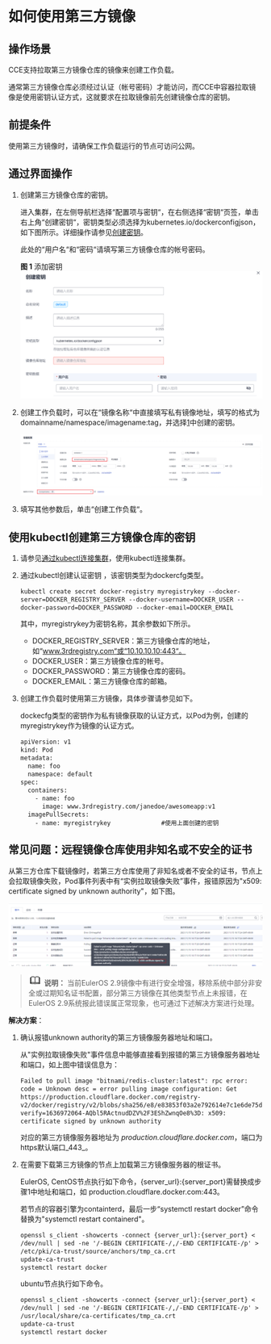 # 如何使用第三方镜像<a name="cce_10_0009"></a>

## 操作场景<a name="section96721544452"></a>

CCE支持拉取第三方镜像仓库的镜像来创建工作负载。

通常第三方镜像仓库必须经过认证（帐号密码）才能访问，而CCE中容器拉取镜像是使用密钥认证方式，这就要求在拉取镜像前先创建镜像仓库的密钥。

## 前提条件<a name="section14876601632"></a>

使用第三方镜像时，请确保工作负载运行的节点可访问公网。

## 通过界面操作<a name="section0402183334411"></a>

1.  <a name="li16481144064414"></a>创建第三方镜像仓库的密钥。

    进入集群，在左侧导航栏选择“配置项与密钥“，在右侧选择“密钥“页签，单击右上角“创建密钥“，密钥类型必须选择为kubernetes.io/dockerconfigjson，如下图所示。详细操作请参见[创建密钥](创建密钥.md)。

    此处的“用户名“和“密码“请填写第三方镜像仓库的帐号密码。

    **图 1**  添加密钥<a name="fig83432413351"></a>  
    ![](figures/添加密钥.png "添加密钥")

2.  创建工作负载时，可以在“镜像名称“中直接填写私有镜像地址，填写的格式为domainname/namespace/imagename:tag，并选择[1](#li16481144064414)中创建的密钥。

    ![](figures/zh-cn_image_0000001449562805.png)

3.  填写其他参数后，单击“创建工作负载“。

## 使用kubectl创建第三方镜像仓库的密钥<a name="section18217101117197"></a>

1.  请参见[通过kubectl连接集群](通过kubectl连接集群.md)，使用kubectl连接集群。
2.  通过kubectl创建认证密钥 ，该密钥类型为dockercfg类型。

    ```
    kubectl create secret docker-registry myregistrykey --docker-server=DOCKER_REGISTRY_SERVER --docker-username=DOCKER_USER --docker-password=DOCKER_PASSWORD --docker-email=DOCKER_EMAIL
    ```

    其中，myregistrykey为密钥名称，其余参数如下所示。

    -   DOCKER\_REGISTRY\_SERVER：第三方镜像仓库的地址，如“www.3rdregistry.com“或“10.10.10.10:443“。
    -   DOCKER\_USER：第三方镜像仓库的帐号。
    -   DOCKER\_PASSWORD：第三方镜像仓库的密码。
    -   DOCKER\_EMAIL：第三方镜像仓库的邮箱。

3.  创建工作负载时使用第三方镜像，具体步骤请参见如下。

    dockecfg类型的密钥作为私有镜像获取的认证方式，以Pod为例，创建的myregistrykey作为镜像的认证方式。

    ```
    apiVersion: v1
    kind: Pod
    metadata:
      name: foo
      namespace: default
    spec:
      containers:
        - name: foo
          image: www.3rdregistry.com/janedoe/awesomeapp:v1
      imagePullSecrets:
        - name: myregistrykey              #使用上面创建的密钥
    ```


## 常见问题：远程镜像仓库使用非知名或不安全的证书<a name="section341515341596"></a>

从第三方仓库下载镜像时，若第三方仓库使用了非知名或者不安全的证书，节点上会拉取镜像失败，Pod事件列表中有“实例拉取镜像失败”事件，报错原因为"x509: certificate signed by unknown authority"，如下图。

![](figures/zh-cn_image_0000001244261091.png)

>![](public_sys-resources/icon-note.gif) **说明：** 
>当前EulerOS 2.9镜像中有进行安全增强，移除系统中部分非安全或过期知名证书配置，部分第三方镜像在其他类型节点上未报错，在EulerOS 2.9系统报此错误属正常现象，也可通过下述解决方案进行处理。

**解决方案**：

1.  确认报错unknown authority的第三方镜像服务器地址和端口。

    从"实例拉取镜像失败"事件信息中能够直接看到报错的第三方镜像服务器地址和端口，如上图中错误信息为：

    ```
    Failed to pull image "bitnami/redis-cluster:latest": rpc error: code = Unknown desc = error pulling image configuration: Get https://production.cloudflare.docker.com/registry-v2/docker/registry/v2/blobs/sha256/e8/e83853f03a2e792614e7c1e6de75d63e2d6d633b4e7c39b9d700792ee50f7b56/data?verify=1636972064-AQbl5RActnudDZV%2F3EShZwnqOe8%3D: x509: certificate signed by unknown authority
    ```

    对应的第三方镜像服务器地址为  _production.cloudflare.docker.com_，端口为https默认端口_443_。

2.  在需要下载第三方镜像的节点上加载第三方镜像服务器的根证书。

    EulerOS, CentOS节点执行如下命令，\{server\_url\}:\{server\_port\}需替换成步骤1中地址和端口，如 production.cloudflare.docker.com:443。

    若节点的容器引擎为containterd，最后一步“systemctl restart docker”命令替换为"systemctl restart containerd"。

    ```
    openssl s_client -showcerts -connect {server_url}:{server_port} < /dev/null | sed -ne '/-BEGIN CERTIFICATE-/,/-END CERTIFICATE-/p' > /etc/pki/ca-trust/source/anchors/tmp_ca.crt
    update-ca-trust
    systemctl restart docker
    ```

    ubuntu节点执行如下命令。

    ```
    openssl s_client -showcerts -connect {server_url}:{server_port} < /dev/null | sed -ne '/-BEGIN CERTIFICATE-/,/-END CERTIFICATE-/p' > /usr/local/share/ca-certificates/tmp_ca.crt
    update-ca-trust
    systemctl restart docker
    ```


